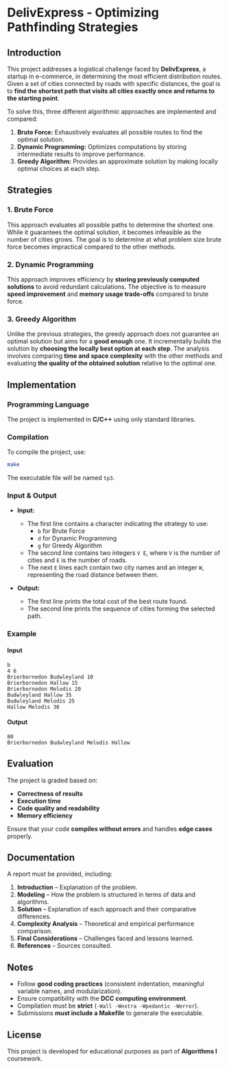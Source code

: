 # DelivExpress - Optimizing Pathfinding Strategies

## Introduction

This project addresses a logistical challenge faced by **DelivExpress**, a startup in e-commerce, in determining the most efficient distribution routes. Given a set of cities connected by roads with specific distances, the goal is to **find the shortest path that visits all cities exactly once and returns to the starting point**.

To solve this, three different algorithmic approaches are implemented and compared:

1. **Brute Force:** Exhaustively evaluates all possible routes to find the optimal solution.
2. **Dynamic Programming:** Optimizes computations by storing intermediate results to improve performance.
3. **Greedy Algorithm:** Provides an approximate solution by making locally optimal choices at each step.

## Strategies

### 1. Brute Force
This approach evaluates all possible paths to determine the shortest one. While it guarantees the optimal solution, it becomes infeasible as the number of cities grows. The goal is to determine at what problem size brute force becomes impractical compared to the other methods.

### 2. Dynamic Programming
This approach improves efficiency by **storing previously computed solutions** to avoid redundant calculations. The objective is to measure **speed improvement** and **memory usage trade-offs** compared to brute force.

### 3. Greedy Algorithm
Unlike the previous strategies, the greedy approach does not guarantee an optimal solution but aims for a **good enough** one. It incrementally builds the solution by **choosing the locally best option at each step**. The analysis involves comparing **time and space complexity** with the other methods and evaluating **the quality of the obtained solution** relative to the optimal one.

## Implementation

### Programming Language
The project is implemented in **C/C++** using only standard libraries.

### Compilation
To compile the project, use:
```sh
make
```
The executable file will be named `tp3`.

### Input & Output
- **Input:**  
  - The first line contains a character indicating the strategy to use:  
    - `b` for Brute Force  
    - `d` for Dynamic Programming  
    - `g` for Greedy Algorithm  
  - The second line contains two integers `V E`, where `V` is the number of cities and `E` is the number of roads.
  - The next `E` lines each contain two city names and an integer `W`, representing the road distance between them.

- **Output:**  
  - The first line prints the total cost of the best route found.
  - The second line prints the sequence of cities forming the selected path.

### Example

#### **Input**
```
b
4 6
Brierbornedon Budwleyland 10
Brierbornedon Hallow 15
Brierbornedon Melodis 20
Budwleyland Hallow 35
Budwleyland Melodis 25
Hallow Melodis 30
```

#### **Output**
```
80
Brierbornedon Budwleyland Melodis Hallow
```

## Evaluation

The project is graded based on:
- **Correctness of results**
- **Execution time**
- **Code quality and readability**
- **Memory efficiency**

Ensure that your code **compiles without errors** and handles **edge cases** properly.

## Documentation

A report must be provided, including:
1. **Introduction** – Explanation of the problem.
2. **Modeling** – How the problem is structured in terms of data and algorithms.
3. **Solution** – Explanation of each approach and their comparative differences.
4. **Complexity Analysis** – Theoretical and empirical performance comparison.
5. **Final Considerations** – Challenges faced and lessons learned.
6. **References** – Sources consulted.

## Notes

- Follow **good coding practices** (consistent indentation, meaningful variable names, and modularization).
- Ensure compatibility with the **DCC computing environment**.
- Compilation must be **strict** (`-Wall -Wextra -Wpedantic -Werror`).
- Submissions **must include a Makefile** to generate the executable.

## License

This project is developed for educational purposes as part of **Algorithms I** coursework.
